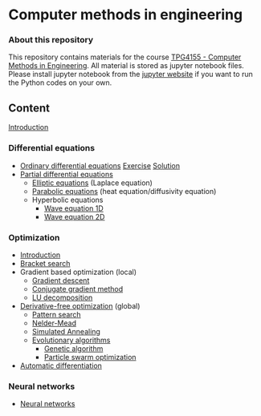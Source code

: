 # Computer methods in engineering #

### About this repository ###

This repository contains materials for the course [TPG4155 - Computer Methods in Engineering](https://www.ntnu.edu/studies/courses/TPG4155). All material is stored as jupyter notebook files. Please install jupyter notebook from the [jupyter website](https://jupyter.org/) if you want to run the Python codes on your own.

## Content ##

<!-- en liten intro om python og hva er en class og en instance o.l.  -->
[Introduction](lectures/pythonIntro.ipynb)
<!-- fortløpende legger vi inn øvinger på nett, med løsningsforslag -->

### Differential equations ###

<!-- skrive om ODE til classebasert, med arv (inheritense) av class når vi legger til en ny metode -->
* [Ordinary differential equations](lectures/ordinaryDifferentialEquations.ipynb) [Exercise](exercises/exercise1.pdf) [Solution](exercises/solution1.pdf)
* [Partial differential equations](lectures/partialDifferentialEquations.ipynb)
  * [Elliptic equations](lectures/ellipticEquations.ipynb) (Laplace equation)
  * [Parabolic equations](lectures/parabolicEquations.ipynb) (heat equation/diffusivity equation)
  <!-- Legg inn en liten intro om hyperbolic equations -->
  *  Hyperbolic equations
      * [Wave equation 1D](lectures/waveEquation1D.ipynb)
      * [Wave equation 2D](lectures/waveEquation2D.ipynb)

### Optimization ###

* [Introduction](lectures/optimization.ipynb)
* [Bracket search](lectures/bracketSearch.ipynb)
* Gradient based optimization (local)
  * [Gradient descent](lectures/gradientDescent.ipynb)
  * [Conjugate gradient method](lectures/conjugateGradientMethod.ipynb)
  * [LU decomposition](lectures/ludecomposition.ipynb) 
* [Derivative-free optimization](lectures/derivativeFreeOptimization.ipynb) (global)
  * [Pattern search](lectures/patternSearch.ipynb)
  * [Nelder-Mead](lectures/nelderMead.ipynb)
  * [Simulated Annealing](lectures/simulatedAnnealing.ipynb)
  * [Evolutionary algorithms](lectures/evoluationaryAlgorithms.ipynb)
    * [Genetic algorithm](lectures/geneticAlgorithm.ipynb)
    * [Particle swarm optimization](lectures/particleSwarmOptimization.ipynb)
* [Automatic differentiation](lectures/automaticDifferentiation.ipynb)


### Neural networks ###

<!-- clustering (k-means), suport vector machine, decision trees, eksempler med bruk av scikit-learn -->
* [Neural networks](lectures/neuralNetworks.ipynb)
<!-- dimensions redusering (både med nevrale netverk og egenvektorer/egenverdier) - U-nets -->
<!-- diffusjonsmodeller for å generere nye eksempler -->

